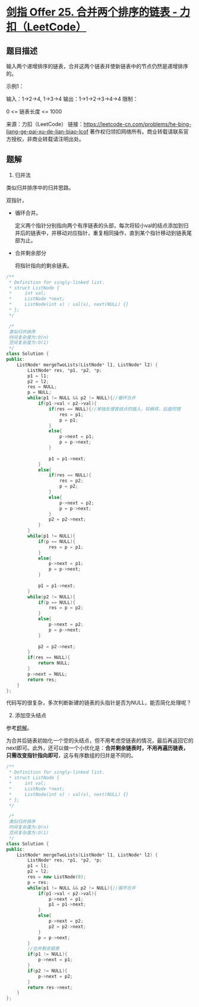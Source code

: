 # [剑指 Offer 25. 合并两个排序的链表 - 力扣（LeetCode）](https://leetcode-cn.com/problems/he-bing-liang-ge-pai-xu-de-lian-biao-lcof/)

## 题目描述

输入两个递增排序的链表，合并这两个链表并使新链表中的节点仍然是递增排序的。

示例1：

输入：1->2->4, 1->3->4
输出：1->1->2->3->4->4
限制：

0 <= 链表长度 <= 1000

来源：力扣（LeetCode）
链接：https://leetcode-cn.com/problems/he-bing-liang-ge-pai-xu-de-lian-biao-lcof
著作权归领扣网络所有。商业转载请联系官方授权，非商业转载请注明出处。



## 题解

1. 归并法

类似归并排序中的归并思路。

双指针，

* 循环合并。

  定义两个指针分别指向两个有序链表的头部，每次将较小val的结点添加到归并后的链表中，并移动对应指针，重复相同操作，直到某个指针移动到链表尾部为止。

* 合并剩余部分

  将指针指向的剩余链表。

```cpp
/**
 * Definition for singly-linked list.
 * struct ListNode {
 *     int val;
 *     ListNode *next;
 *     ListNode(int x) : val(x), next(NULL) {}
 * };
 */

 /*
 类似归并排序
 时间复杂度为:O(n)
 空间复杂度为:O(1)
 */
class Solution {
public:
    ListNode* mergeTwoLists(ListNode* l1, ListNode* l2) {
        ListNode* res, *p1, *p2, *p;
        p1 = l1;
        p2 = l2;
        res = NULL;
        p = NULL;
        while(p1 != NULL && p2 != NULL){//循环合并
            if(p1->val < p2->val){
                if(res == NULL){//单独处理首结点的插入，较麻烦，后面同理
                    res = p1;
                    p = p1;
                }
                else{
                    p->next = p1;
                    p = p->next;
                }
                
                p1 = p1->next;
            }
            else{
                if(res == NULL){
                    res = p2;
                    p = p2;
                }
                else{
                    p->next = p2;
                    p = p->next;
                }
                p2 = p2->next;
            }
        }
        while(p1 != NULL){
            if(p == NULL){
                res = p = p1;
            }
            else{
                p->next = p1;
                p = p->next;
            }
            
            p1 = p1->next;
        }
        while(p2 != NULL){
            if(p == NULL){
                res = p = p2;
            }
            else{
                p->next = p2;
                p = p->next;
            }
            
            p2 = p2->next;
        }
        if(res == NULL){
            return NULL;
        }
        p->next = NULL;
        return res;
    }
};
```

代码写的很复杂，多次判断新建的链表的头指针是否为NULL，能否简化处理呢？



2. 添加空头结点

参考[题解](https://leetcode-cn.com/problems/he-bing-liang-ge-pai-xu-de-lian-biao-lcof/solution/mian-shi-ti-25-he-bing-liang-ge-pai-xu-de-lian-b-2/)。

为合并后链表初始化一个空的头结点，但不用考虑空链表的情况，最后再返回它的next即可。此外，还可以做一个小优化是：**合并剩余链表时，不用再遍历链表，只需改变指针指向即可**，这与有序数组的归并是不同的。

```cpp
/**
 * Definition for singly-linked list.
 * struct ListNode {
 *     int val;
 *     ListNode *next;
 *     ListNode(int x) : val(x), next(NULL) {}
 * };
 */

 /*
 类似归并排序
 时间复杂度为:O(n)
 空间复杂度为:O(1)
 */
class Solution {
public:
    ListNode* mergeTwoLists(ListNode* l1, ListNode* l2) {
        ListNode* res, *p1, *p2, *p;
        p1 = l1;
        p2 = l2;
        res = new ListNode(0);
        p = res;
        while(p1 != NULL && p2 != NULL){//循环合并
            if(p1->val < p2->val){
                p->next = p1;
                p1 = p1->next;
            }
            else{
                p->next = p2;
                p2 = p2->next;
            }
          	p = p->next;
        }
      	//合并剩余链表
        if(p1 != NULL){
            p->next = p1;
        }
        if(p2 != NULL){
            p->next = p2;
        }
        return res->next;
    }
};
```

